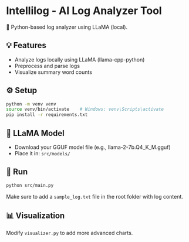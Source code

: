 # Intellilog - AI Log Analyzer Tool

🚀 Python-based log analyzer using LLaMA (local).

## 💡 Features

- Analyze logs locally using LLaMA (llama-cpp-python)
- Preprocess and parse logs
- Visualize summary word counts

## ⚙️ Setup

```bash
python -m venv venv
source venv/bin/activate    # Windows: venv\Scripts\activate
pip install -r requirements.txt
```

## 🐴 LLaMA Model

- Download your GGUF model file (e.g., llama-2-7b.Q4_K_M.gguf)
- Place it in: `src/models/`

## 🚀 Run

```bash
python src/main.py
```

Make sure to add a `sample_log.txt` file in the root folder with log content.

## 📊 Visualization

Modify `visualizer.py` to add more advanced charts.